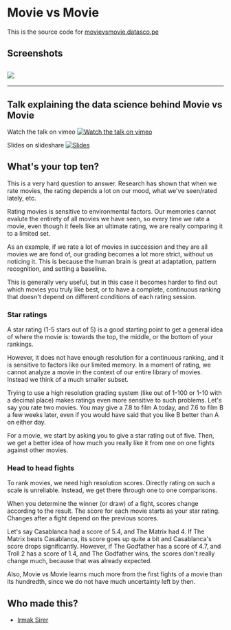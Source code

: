 # Movie vs Movie 

This is the source code for [movievsmovie.datasco.pe](http://movievsmovie.datasco.pe)

## Screenshots

![](http://i.imgur.com/2HA3NK1.gif)
----
----


## Talk explaining the data science behind Movie vs Movie

Watch the talk on vimeo
[![Watch the talk on vimeo](http://i.imgur.com/BabK3Uu.jpg)](https://vimeo.com/manwithacam/review/116993043/c23ac72429)

Slides on slideshare
[![Slides](http://i.imgur.com/2BmVDIR.png)](http://www.slideshare.net/frrmack/the-anatomy-of-a-data-science-project)

## What's your top ten? 

This is a very hard question to answer. Research has shown that when we rate movies, the rating depends a lot on our mood, what we've seen/rated lately, etc.

Rating movies is sensitive to environmental factors. Our memories cannot evalute the entirety of all movies we have seen, so every time we rate a movie, even though it feels like an ultimate rating, we are really comparing it to a limited set.

As an example, if we rate a lot of movies in succession and they are all movies we are fond of, our grading becomes a lot more strict, without us noticing it. This is because the human brain is great at adaptation, pattern recognition, and setting a baseline.

This is generally very useful, but in this case it becomes harder to find out which movies you truly like best, or to have a complete, continuous ranking that doesn't depend on different conditions of each rating session.

### Star ratings 

A star rating (1-5 stars out of 5) is a good starting point to get a general idea of where the movie is: towards the top, the middle, or the bottom of your rankings.

However, it does not have enough resolution for a continuous ranking, and it is sensitive to factors like our limited memory. In a moment of rating, we cannot analyze a movie in the context of our entire library of movies. Instead we think of a much smaller subset.

Trying to use a high resolution grading system (like out of 1-100 or 1-10 with a decimal place) makes ratings even more sensitive to such problems. Let's say you rate two movies. You may give a 7.8 to film A today, and 7.6 to film B a few weeks later, even if you would have said that you like B better than A on either day.

For a movie, we start by asking you to give a star rating out of five. Then, we get a better idea of how much you really like it from one on one fights against other movies.

### Head to head fights 

To rank movies, we need high resolution scores. Directly rating on such a scale is unreliable. Instead, we get there through one to one comparisons.

When you determine the winner (or draw) of a fight, scores change according to the result. The score for each movie starts as your star rating. Changes after a fight depend on the previous scores.

Let's say Casablanca had a score of 5.4, and The Matrix had 4. If The Matrix beats Casablanca, its score goes up quite a bit and Casablanca's score drops significantly. However, if The Godfather has a score of 4.7, and Troll 2 has a score of 1.4, and The Godfather wins, the scores don't really change much, because that was already expected.

Also, Movie vs Movie learns much more from the first fights of a movie than its hundredth, since we do not have much uncertainty left by then.

## Who made this? 

* [Irmak Sirer](http://irmaksirer.com)
